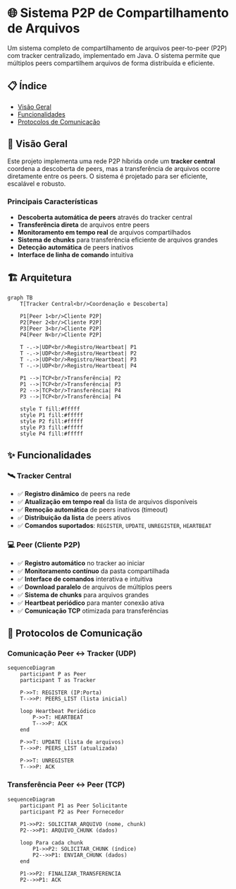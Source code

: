 # 🌐 Sistema P2P de Compartilhamento de Arquivos

Um sistema completo de compartilhamento de arquivos peer-to-peer (P2P) com tracker centralizado, implementado em Java. O sistema permite que múltiplos peers compartilhem arquivos de forma distribuída e eficiente.

## 📋 Índice

- [Visão Geral](#-visão-geral)
- [Funcionalidades](#-funcionalidades)
- [Protocolos de Comunicação](#-protocolos-de-comunicação)

## 🎯 Visão Geral

Este projeto implementa uma rede P2P híbrida onde um **tracker central** coordena a descoberta de peers, mas a transferência de arquivos ocorre diretamente entre os peers. O sistema é projetado para ser eficiente, escalável e robusto.

### Principais Características

- **Descoberta automática de peers** através do tracker central
- **Transferência direta** de arquivos entre peers
- **Monitoramento em tempo real** de arquivos compartilhados
- **Sistema de chunks** para transferência eficiente de arquivos grandes
- **Detecção automática** de peers inativos
- **Interface de linha de comando** intuitiva

## 🏗️ Arquitetura

```mermaid
graph TB
    T[Tracker Central<br/>Coordenação e Descoberta] 
    
    P1[Peer 1<br/>Cliente P2P]
    P2[Peer 2<br/>Cliente P2P] 
    P3[Peer 3<br/>Cliente P2P]
    P4[Peer N<br/>Cliente P2P]
    
    T -.->|UDP<br/>Registro/Heartbeat| P1
    T -.->|UDP<br/>Registro/Heartbeat| P2
    T -.->|UDP<br/>Registro/Heartbeat| P3
    T -.->|UDP<br/>Registro/Heartbeat| P4
    
    P1 -->|TCP<br/>Transferência| P2
    P1 -->|TCP<br/>Transferência| P3
    P2 -->|TCP<br/>Transferência| P4
    P3 -->|TCP<br/>Transferência| P4
    
    style T fill:#fffff
    style P1 fill:#fffff
    style P2 fill:#fffff
    style P3 fill:#fffff
    style P4 fill:#fffff
```

## ✨ Funcionalidades

### 🛰️ Tracker Central
- ✅ **Registro dinâmico** de peers na rede
- ✅ **Atualização em tempo real** da lista de arquivos disponíveis
- ✅ **Remoção automática** de peers inativos (timeout)
- ✅ **Distribuição da lista** de peers ativos
- ✅ **Comandos suportados**: `REGISTER`, `UPDATE`, `UNREGISTER`, `HEARTBEAT`

### 💻 Peer (Cliente P2P)
- ✅ **Registro automático** no tracker ao iniciar
- ✅ **Monitoramento contínuo** da pasta compartilhada
- ✅ **Interface de comandos** interativa e intuitiva
- ✅ **Download paralelo** de arquivos de múltiplos peers
- ✅ **Sistema de chunks** para arquivos grandes
- ✅ **Heartbeat periódico** para manter conexão ativa
- ✅ **Comunicação TCP** otimizada para transferências

## 📡 Protocolos de Comunicação

### Comunicação Peer ↔ Tracker (UDP)

```mermaid
sequenceDiagram
    participant P as Peer
    participant T as Tracker
    
    P->>T: REGISTER (IP:Porta)
    T-->>P: PEERS_LIST (lista inicial)
    
    loop Heartbeat Periódico
        P->>T: HEARTBEAT
        T-->>P: ACK
    end
    
    P->>T: UPDATE (lista de arquivos)
    T-->>P: PEERS_LIST (atualizada)
    
    P->>T: UNREGISTER
    T-->>P: ACK
```

### Transferência Peer ↔ Peer (TCP)

```mermaid
sequenceDiagram
    participant P1 as Peer Solicitante
    participant P2 as Peer Fornecedor
    
    P1->>P2: SOLICITAR_ARQUIVO (nome, chunk)
    P2-->>P1: ARQUIVO_CHUNK (dados)
    
    loop Para cada chunk
        P1->>P2: SOLICITAR_CHUNK (índice)
        P2-->>P1: ENVIAR_CHUNK (dados)
    end
    
    P1->>P2: FINALIZAR_TRANSFERENCIA
    P2-->>P1: ACK
```
